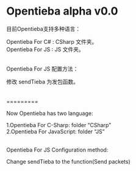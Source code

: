 Opentieba alpha v0.0
=========

<p>目前Opentieba支持多种语言：</p>
  Opentieba For C# : CSharp 文件夹。<br />
  Opentieba For JS : JS 文件夹。<br />
<br />
<p>Opentieba For JS 配置方法：</p>
  修改 sendTieba 为发包函数。<br />
<br />
<br />
=========

<p>Now Opentieba has two language: </p>
1.Opentieba For C-Sharp: folder “CSharp”<br />
2.Opentieba For JavaScript: folder “JS”<br />
<br />
<p>Opentieba For JS Configuration method: </p>
Change sendTieba to the function(Send packets)<br />
<br />
<br />
